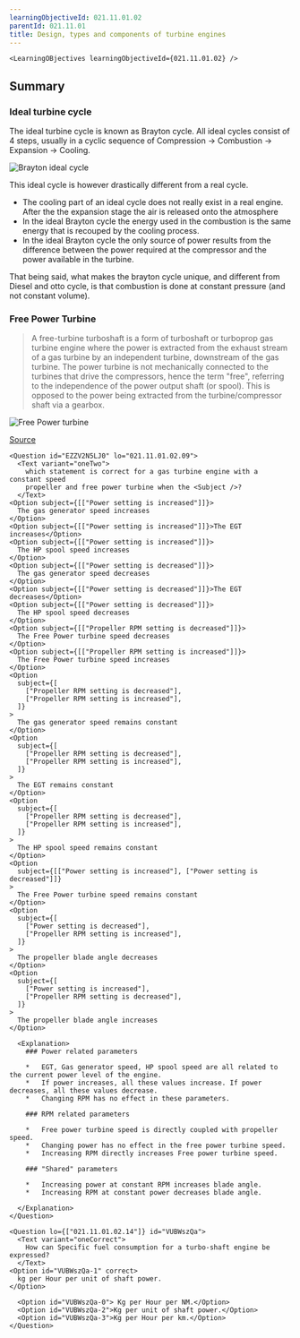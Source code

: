 ```yaml
---
learningObjectiveId: 021.11.01.02
parentId: 021.11.01
title: Design, types and components of turbine engines
---
```


```tsx eval
<LearningOBjectives learningObjectiveId={021.11.01.02} />
```

## Summary

### Ideal turbine cycle

The ideal turbine cycle is known as Brayton cycle. All ideal cycles consist of 4
steps, usually in a cyclic sequence of Compression -> Combustion -> Expansion ->
Cooling.

![Brayton ideal cycle](images/021.11.01.2-02.png)

This ideal cycle is however drastically different from a real cycle.

- The cooling part of an ideal cycle does not really exist in a real engine.
  After the the expansion stage the air is released onto the atmosphere
- In the ideal Brayton cycle the energy used in the combustion is the same
  energy that is recouped by the cooling process.
- In the ideal Brayton cycle the only source of power results from the
  difference between the power required at the compressor and the power
  available in the turbine.

That being said, what makes the brayton cycle unique, and different from Diesel
and otto cycle, is that combustion is done at constant pressure (and not
constant volume).

### Free Power Turbine

> A free-turbine turboshaft is a form of turboshaft or turboprop gas turbine
> engine where the power is extracted from the exhaust stream of a gas turbine
> by an independent turbine, downstream of the gas turbine. The power turbine is
> not mechanically connected to the turbines that drive the compressors, hence
> the term "free", referring to the independence of the power output shaft (or
> spool). This is opposed to the power being extracted from the
> turbine/compressor shaft via a gearbox.

![Free Power turbine](images/021.11.01.2-01.png)

[Source](https://en.wikipedia.org/wiki/Free-turbine_turboshaft)

```tsx
<Question id="EZZV2N5LJ0" lo="021.11.01.02.09">
  <Text variant="oneTwo">
    which statement is correct for a gas turbine engine with a constant speed
    propeller and free power turbine when the <Subject />?
  </Text>
<Option subject={[["Power setting is increased"]]}>
  The gas generator speed increases
</Option>
<Option subject={[["Power setting is increased"]]}>The EGT increases</Option>
<Option subject={[["Power setting is increased"]]}>
  The HP spool speed increases
</Option>
<Option subject={[["Power setting is decreased"]]}>
  The gas generator speed decreases
</Option>
<Option subject={[["Power setting is decreased"]]}>The EGT decreases</Option>
<Option subject={[["Power setting is decreased"]]}>
  The HP spool speed decreases
</Option>
<Option subject={[["Propeller RPM setting is decreased"]]}>
  The Free Power turbine speed decreases
</Option>
<Option subject={[["Propeller RPM setting is increased"]]}>
  The Free Power turbine speed increases
</Option>
<Option
  subject={[
    ["Propeller RPM setting is decreased"],
    ["Propeller RPM setting is increased"],
  ]}
>
  The gas generator speed remains constant
</Option>
<Option
  subject={[
    ["Propeller RPM setting is decreased"],
    ["Propeller RPM setting is increased"],
  ]}
>
  The EGT remains constant
</Option>
<Option
  subject={[
    ["Propeller RPM setting is decreased"],
    ["Propeller RPM setting is increased"],
  ]}
>
  The HP spool speed remains constant
</Option>
<Option
  subject={[["Power setting is increased"], ["Power setting is decreased"]]}
>
  The Free Power turbine speed remains constant
</Option>
<Option
  subject={[
    ["Power setting is decreased"],
    ["Propeller RPM setting is increased"],
  ]}
>
  The propeller blade angle decreases
</Option>
<Option
  subject={[
    ["Power setting is increased"],
    ["Propeller RPM setting is decreased"],
  ]}
>
  The propeller blade angle increases
</Option>

  <Explanation>
    ### Power related parameters

    *   EGT, Gas generator speed, HP spool speed are all related to the current power level of the engine.
    *   If power increases, all these values increase. If power decreases, all these values decrease.
    *   Changing RPM has no effect in these parameters.

    ### RPM related parameters

    *   Free power turbine speed is directly coupled with propeller speed.
    *   Changing power has no effect in the free power turbine speed.
    *   Increasing RPM directly increases Free power turbine speed.

    ### "Shared" parameters

    *   Increasing power at constant RPM increases blade angle.
    *   Increasing RPM at constant power decreases blade angle.

  </Explanation>
</Question>
```

```tsx
<Question lo={["021.11.01.02.14"]} id="VUBWszQa">
  <Text variant="oneCorrect">
    How can Specific fuel consumption for a turbo-shaft engine be expressed?
  </Text>
<Option id="VUBWszQa-1" correct>
  kg per Hour per unit of shaft power.
</Option>

  <Option id="VUBWszQa-0"> Kg per Hour per NM.</Option>
  <Option id="VUBWszQa-2">Kg per unit of shaft power.</Option>
  <Option id="VUBWszQa-3">Kg per Hour per km.</Option>
</Question>
```
